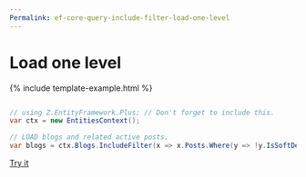 ```yaml
---
Permalink: ef-core-query-include-filter-load-one-level
---
```


# Load one level

{% include template-example.html %} 
```csharp

// using Z.EntityFramework.Plus; // Don't forget to include this.
var ctx = new EntitiesContext();

// LOAD blogs and related active posts.
var blogs = ctx.Blogs.IncludeFilter(x => x.Posts.Where(y => !y.IsSoftDeleted)).ToList();

```
[Try it](https://dotnetfiddle.net/1unMtl)
